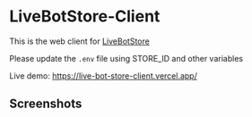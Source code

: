 # LiveBotStore-Client

This is the web client for
[LiveBotStore](https://github.com/namthai-dev/LiveBotStore)

Please update the `.env` file using STORE_ID and other variables

Live demo: https://live-bot-store-client.vercel.app/

## Screenshots
